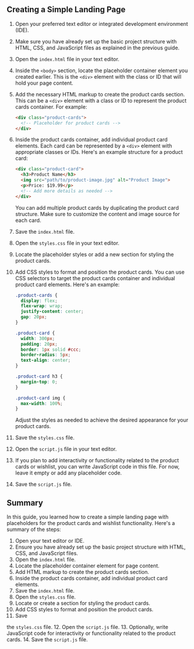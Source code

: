 

## Creating a Simple Landing Page

1. Open your preferred text editor or integrated development environment (IDE).

2. Make sure you have already set up the basic project structure with HTML, CSS, and JavaScript files as explained in the previous guide.

3. Open the `index.html` file in your text editor.

4. Inside the `<body>` section, locate the placeholder container element you created earlier. This is the `<div>` element with the class or ID that will hold your page content.

5. Add the necessary HTML markup to create the product cards section. This can be a `<div>` element with a class or ID to represent the product cards container. For example:

   ```html
   <div class="product-cards">
     <!-- Placeholder for product cards -->
   </div>
   ```

6. Inside the product cards container, add individual product card elements. Each card can be represented by a `<div>` element with appropriate classes or IDs. Here's an example structure for a product card:

   ```html
   <div class="product-card">
     <h3>Product Name</h3>
     <img src="path/to/product-image.jpg" alt="Product Image">
     <p>Price: $19.99</p>
     <!-- Add more details as needed -->
   </div>
   ```

   You can add multiple product cards by duplicating the product card structure. Make sure to customize the content and image source for each card.

7. Save the `index.html` file.

8. Open the `styles.css` file in your text editor.

9. Locate the placeholder styles or add a new section for styling the product cards.

10. Add CSS styles to format and position the product cards. You can use CSS selectors to target the product cards container and individual product card elements. Here's an example:

    ```css
    .product-cards {
      display: flex;
      flex-wrap: wrap;
      justify-content: center;
      gap: 20px;
    }

    .product-card {
      width: 300px;
      padding: 20px;
      border: 1px solid #ccc;
      border-radius: 5px;
      text-align: center;
    }

    .product-card h3 {
      margin-top: 0;
    }

    .product-card img {
      max-width: 100%;
    }
    ```

    Adjust the styles as needed to achieve the desired appearance for your product cards.

11. Save the `styles.css` file.

12. Open the `script.js` file in your text editor.

13. If you plan to add interactivity or functionality related to the product cards or wishlist, you can write JavaScript code in this file. For now, leave it empty or add any placeholder code.

14. Save the `script.js` file.

## Summary

In this guide, you learned how to create a simple landing page with placeholders for the product cards and wishlist functionality. Here's a summary of the steps:

1. Open your text editor or IDE.
2. Ensure you have already set up the basic project structure with HTML, CSS, and JavaScript files.
3. Open the `index.html` file.
4. Locate the placeholder container element for page content.
5. Add HTML markup to create the product cards section.
6. Inside the product cards container, add individual product card elements.
7. Save the `index.html` file.
8. Open the `styles.css` file.
9. Locate or create a section for styling the product cards.
10. Add CSS styles to format and position the product cards.
11. Save

 the `styles.css` file.
12. Open the `script.js` file.
13. Optionally, write JavaScript code for interactivity or functionality related to the product cards.
14. Save the `script.js` file.
